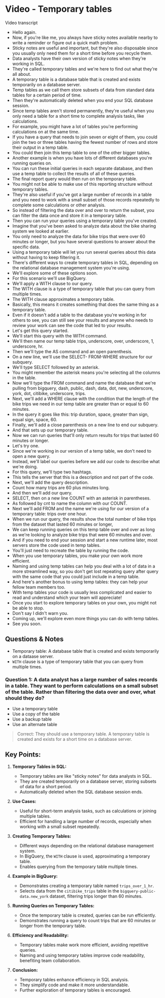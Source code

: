 # Video - Temporary tables

Video transcript

- Hello again.
- Now, if you're like me, you always have sticky notes available nearby to write a reminder or figure out a quick math problem.
- Sticky notes are useful and important, but they're also disposable since you usually only need them for a short time before you recycle them.
- Data analysts have their own version of sticky notes when they're working in SQL.
- They're called temporary tables and we're here to find out what they're all about.
- A temporary table is a database table that is created and exists temporarily on a database server.
- Temp tables as we call them store subsets of data from standard data tables for a certain period of time.
- Then they're automatically deleted when you end your SQL database session.
- Since temp tables aren't stored permanently, they're useful when you only need a table for a short time to complete analysis tasks, like calculations.
- For example, you might have a lot of tables you're performing calculations on at the same time.
- If you have a query that needs to join seven or eight of them, you could join the two or three tables having the fewest number of rows and store their output in a temp table.
- You could then join this temp table to one of the other bigger tables.
- Another example is when you have lots of different databases you're running queries on.
- You can run these initial queries in each separate database, and then use a temp table to collect the results of all of these queries.
- The final report query would then run on the temporary table.
- You might not be able to make use of this reporting structure without temporary tables.
- They're also useful if you've got a large number of records in a table and you need to work with a small subset of those records repeatedly to complete some calculations or other analysis.
- So instead of filtering the data over and over to return the subset, you can filter the data once and store it in a temporary table.
- Then you can run your queries using a temporary table you've created.
- Imagine that you've been asked to analyze data about the bike sharing system we looked at earlier.
- You only need to analyze the data for bike trips that were over 60 minutes or longer, but you have several questions to answer about the specific data.
- Using a temporary table will let you run several queries about this data without having to keep filtering it.
- There's different ways to create temporary tables in SQL, depending on the relational database management system you're using.
- We'll explore some of these options soon.
- For this scenario we'll use BigQuery.
- We'll apply a WITH clause to our query.
- The WITH clause is a type of temporary table that you can query from multiple times.
- The WITH clause approximates a temporary table.
- Basically, this means it creates something that does the same thing as a temporary table.
- Even if it doesn't add a table to the database you're working in for others to see, you can still see your results and anyone who needs to review your work can see the code that led to your results.
- Let's get this query started.
- We'll start this query with the WITH command.
- We'll then name our temp table trips, underscore, over, underscore, 1, underscore, hr.
- Then we'll type the AS command and an open parenthesis.
- On a new line, we'll use the SELECT- FROM-WHERE structure for our subquery.
- We'll type SELECT followed by an asterisk.
- You might remember the asterisk means you're selecting all the columns in the table.
- Now we'll type the FROM command and name the database that we're pulling from bigquery, dash, public, dash, data, dot, new, underscore, york, dot, citibike, underscore, trips.
- Next, we'll add a WHERE clause with the condition that the length of the bike trips we need in our temp table are greater than or equal to 60 minutes.
- In the query it goes like this: trip duration, space, greater than sign, equal sign, space, 60.
- Finally, we'll add a close parenthesis on a new line to end our subquery.
- And that sets up our temporary table.
- Now we can run queries that'll only return results for trips that lasted 60 minutes or longer.
- Let's try one.
- Since we're working in our version of a temp table, we don't need to open a new query.
- Instead, we'll label our queries before we add our code to describe what we're doing.
- For this query, we'll type two hashtags.
- This tells the server that this is a description and not part of the code.
- Next, we'll add the query description.
- Count how many trips are 60 plus minutes long.
- And then we'll add our query.
- SELECT, then on a new line COUNT with an asterisk in parentheses.
- As followed by cnt to name the column with our COUNT.
- Next we'll add FROM and the name we're using for our version of a temporary table: trips over one hour.
- When we run our query, the results show the total number of bike trips from the dataset that lasted 60 minutes or longer,
- We can keep running queries on this temp table over and over as long as we're looking to analyze bike trips that were 60 minutes and over.
- And if you need to end your session and start a new runtime later, most servers store the code used in temp tables.
- You'll just need to recreate the table by running the code.
- When you use temporary tables, you make your own work more efficient.
- Naming and using temp tables can help you deal with a lot of data in a more streamlined way, so you don't get lost repeating query after query with the same code that you could just include in a temp table.
- And here's another bonus to using temp tables: they can help your fellow team members too.
- With temp tables your code is usually less complicated and easier to read and understand which your team will appreciate!
- Once you start to explore temporary tables on your own, you might not be able to stop.
- Don't say I didn't warn you.
- Coming up, we'll explore even more things you can do with temp tables.
- See you soon.

## Questions & Notes

- Temporary table: A database table that is created and exists temporarily on a dataase server.
- `WITH` clause is a type of temporary table that you can query from multiple times.

### Question 1: A data analyst has a large number of sales records in a table. They want to perform calculations on a small subset of the table. Rather than filtering the data over and over, what should they do? 

- Use a temporary table
- Use a copy of the table
- Use a backup table
- Use an alternate table

> Correct: They should use a temporary table. A temporary table is created and exists for a short time on a database server. 

## **Key Points:**

1. **Temporary Tables in SQL:**
   - Temporary tables are like "sticky notes" for data analysts in SQL.
   - They are created temporarily on a database server, storing subsets of data for a short period.
   - Automatically deleted when the SQL database session ends.

2. **Use Cases:**
   - Useful for short-term analysis tasks, such as calculations or joining multiple tables.
   - Efficient for handling a large number of records, especially when working with a small subset repeatedly.

3. **Creating Temporary Tables:**
   - Different ways depending on the relational database management system.
   - In BigQuery, the `WITH` clause is used, approximating a temporary table.
   - Enables querying from the temporary table multiple times.

4. **Example in BigQuery:**
   - Demonstrates creating a temporary table named `trips_over_1_hr`.
   - Selects data from the `citibike_trips` table in the `bigquery-public-data.new_york` dataset, filtering trips longer than 60 minutes.

5. **Running Queries on Temporary Tables:**
   - Once the temporary table is created, queries can be run efficiently.
   - Demonstrates running a query to count trips that are 60 minutes or longer from the temporary table.

6. **Efficiency and Readability:**
   - Temporary tables make work more efficient, avoiding repetitive queries.
   - Naming and using temporary tables improve code readability, benefiting team collaboration.

7. **Conclusion:**
   - Temporary tables enhance efficiency in SQL analysis.
   - They simplify code and make it more understandable.
   - Further exploration of temporary tables is encouraged.
